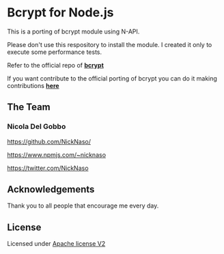 # Bcrypt for Node.js

This is a porting of bcrypt module using N-API.

Please don't use this respository to install the module. I created it only to 
execute some performance tests.

Refer to the official repo of **[bcrypt](https://github.com/kelektiv/node.bcrypt.js)** 

If you want contribute to the official porting of bcrypt you can do it making 
contributions **[here](https://github.com/kelektiv/node.bcrypt.js/tree/napi)**

## The Team

### Nicola Del Gobbo

<https://github.com/NickNaso/>

<https://www.npmjs.com/~nicknaso>

<https://twitter.com/NickNaso>

## Acknowledgements

Thank you to all people that encourage me every day.

## License

Licensed under [Apache license V2](./LICENSE)
